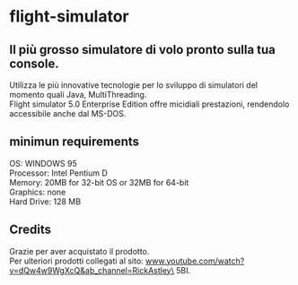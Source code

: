 # flight-simulator

## Il più grosso simulatore di volo pronto sulla tua console.
Utilizza le più innovative tecnologie per lo sviluppo di simulatori del momento quali Java, MultiThreading.\
Flight simulator 5.0 Enterprise Edition offre micidiali prestazioni, rendendolo accessibile anche dal MS-DOS.

## minimun requirements
OS: WINDOWS 95\
Processor: Intel Pentium D\
Memory: 20MB for 32-bit OS or 32MB for 64-bit\
Graphics: none\
Hard Drive: 128 MB

## Credits
Grazie per aver acquistato il prodotto.\
Per ulteriori prodotti collegati al sito: www.youtube.com/watch?v=dQw4w9WgXcQ&ab_channel=RickAstley\
5BI.
